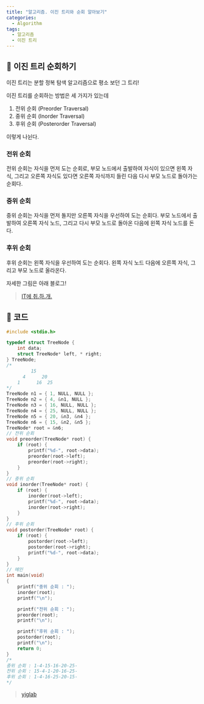 ```yaml
---
title: "알고리즘. 이진 트리와 순회 알아보기"
categories:
  - Algorithm
tags:
  - 알고리즘
  - 이진 트리
---
```


## 🌟 이진 트리 순회하기

이진 트리는 분할 정복 탐색 알고리즘으로 평소 보던 그 트리!



이진 트리를 순회하는 방법은 세 가지가 있는데

1. 전위 순회 (Preorder Traversal)
2. 중위 순회 (Inorder Traversal)
3.  후위 순회 (Posterorder Traversal)

이렇게 나뉜다.



### 전위 순회

전위 순회는 자식을 먼저 도는 순회로, 부모 노드에서 출발하여 자식이 있으면 왼쪽 자식, 그리고 오른쪽 자식도 있다면 오른쪽 자식까지 들린 다음 다시 부모 노드로 돌아가는 순회다.



### 중위 순회

중위 순회는 자식을 먼저 돌지만 오른쪽 자식을 우선하여 도는 순회다. 부모 노드에서 출발하여 오른쪽 자식 노드, 그리고 다시 부모 노드로 돌아온 다음에 왼쪽 자식 노드를 돈다.



### 후위 순회

후위 순회는 왼쪽 자식을 우선하여 도는 순회다. 왼쪽 자식 노드 다음에 오른쪽 자식, 그리고 부모 노드로 올라온다.



자세한 그림은 아래 블로그!

> [IT에 취.하.개.](https://hongku.tistory.com/160)

## 🌟 코드

```c
#include <stdio.h>

typedef struct TreeNode {
	int data;
	struct TreeNode* left, * right;
} TreeNode;
/*
		 15
	  4	     20
 	1	   16  25
*/
TreeNode n1 = { 1, NULL, NULL };
TreeNode n2 = { 4, &n1, NULL };
TreeNode n3 = { 16, NULL, NULL };
TreeNode n4 = { 25, NULL, NULL };
TreeNode n5 = { 20, &n3, &n4 };
TreeNode n6 = { 15, &n2, &n5 };
TreeNode* root = &n6;
// 전위 순회
void preorder(TreeNode* root) {
	if (root) {
		printf("%d-", root->data); 	
		preorder(root->left);	
		preorder(root->right);	
	}
}
// 중위 순회
void inorder(TreeNode* root) {
	if (root) {
		inorder(root->left);	
		printf("%d-", root->data); 
		inorder(root->right);	
	}
}
// 후위 순회
void postorder(TreeNode* root) {
	if (root) {
		postorder(root->left);	
		postorder(root->right);	
		printf("%d-", root->data);
	}
}
// 메인
int main(void)
{
	printf("중위 순회 : ");
	inorder(root);
	printf("\n");

	printf("전위 순회 : ");
	preorder(root);
	printf("\n");

	printf("후위 순회 : ");
	postorder(root);
	printf("\n");
	return 0;
}
/*
중위 순회 : 1-4-15-16-20-25-
전위 순회 : 15-4-1-20-16-25-
후위 순회 : 1-4-16-25-20-15-
*/
```



> [yjglab](https://yjg-lab.tistory.com/131)

